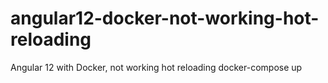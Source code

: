 # angular12-docker-not-working-hot-reloading
Angular 12 with Docker, not working hot reloading
docker-compose up
